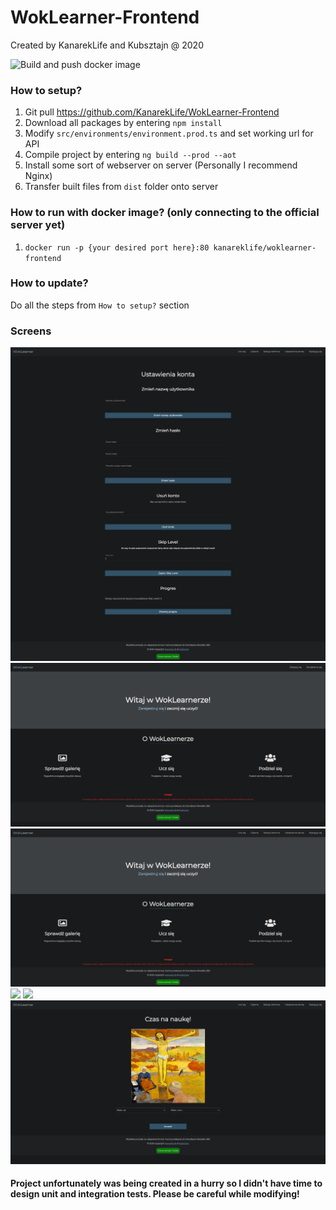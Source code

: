 # WokLearner-Frontend
Created by KanarekLife and Kubsztajn @ 2020

![Build and push docker image](https://github.com/KanarekLife/WokLearner-Frontend/workflows/Build%20and%20push%20docker%20image/badge.svg)

### How to setup?
1. Git pull https://github.com/KanarekLife/WokLearner-Frontend
2. Download all packages by entering `npm install`
3. Modify `src/environments/environment.prod.ts` and set working url for API
4. Compile project by entering `ng build --prod --aot`
5. Install some sort of webserver on server (Personally I recommend Nginx)
6. Transfer built files from `dist` folder onto server
### How to run with docker image? (only connecting to the official server yet)
1. `docker run -p {your desired port here}:80 kanareklife/woklearner-frontend`
### How to update?
Do all the steps from `How to setup?` section
### Screens
![](docs/screen%20(1).png)
![](docs/screen%20(2).png)
![](docs/screen%20(3).png)
![](docs/screen%20(4).png)
![](docs/screen%20(5).png)
![](docs/screen%20(6).png)
#### Project unfortunately was being created in a hurry so I didn't have time to design unit and integration tests. Please be careful while modifying!
